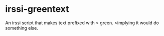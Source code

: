 irssi-greentext
===============

An irssi script that makes text prefixed with > green. >implying it would do something else.
